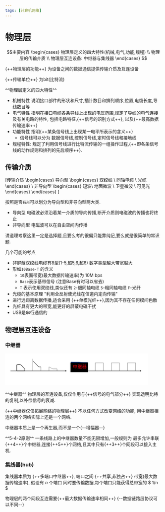 ```yaml
---
tags: [计算机网络]
---
```


# 物理层
$$主要内容
\begin{cases}
    物理层定义的四大特性(机械,电气,功能,规程) \\
    物理层的传输介质 \\
    物理层互连设备: 中继器与集线器
\end{cases}
$$


{++物理层的功能++} 为设备之间的数据通信提供传输介质及互连设备

{++传输单位++} 为bit(比特流)

^^物理层定义的四大特性^^  

- 机械特性 说明接口部件的形状和尺寸,插针数目和排列顺序,位置,电缆长度,导线数目等
- 电气特性 指明在接口电缆各条导线上出现的电压范围,规定了导线的电气连接及有关电路的特性, 包括电路特征,{++信号的识别方式++}, 以及{++最高数据传输速率++}
- 功能特性 指明{++某条信号线上出现某一电平所表示的含义++} 
    - 信号线可以分为 数据信号线,控制信号线,定时信号线和接地线
- 规程特性: 规定了利用信号线进行比特流传输的一组操作过程,{++即各条信号线的动作规则和排列的先后顺序++}.

## 传输介质

\[传输介质
    \begin{cases}
    导向型 \begin{cases}
    双绞线 \\
    同轴电缆 \\
    光缆
    \end{cases} \\
    非导向型 \begin{cases} 
    短波\\
    地面微波 \\
    卫星微波 \\
    可见光
    \end{cases}
    \end{cases}
\]

按照是否`有形`可以划分为导向型和非导向型两大类. 

- 导向型 电磁波必须沿着某一介质的导向传播,断开介质则电磁波的传播也将终止
- 非导向型 电磁波可以在自由空间内传播 

讲道理考察这里一定是选择题,且要么考的很偏只能靠纯记,要么就是很简单的常识题. 

几个可能的考点 

- 非屏蔽双绞线电缆有8型(1-5,超5,6,超6) 数字类型越大带宽越大
- 形如`10Base-T` 的含义 
    - `10`表面带宽(最大数据传输速率)为 10M bps
    - `Base`表示基带信号 (注意Base有时可以省去)
    - `T` 表示使用双绞线,类似还有 `2`-细同轴电缆 `5`-粗同轴电缆 `F`-光纤
- 光缆的基本原理 "利用全反射使光线在信道内定向传输"
- 进行远距离数据传播,适合采用 {++单模光纤++},因为其不存在任何模间色散
- 光纤具有更大的带宽,能更好的屏蔽电磁干扰
- USB是串行通信的

## 物理层互连设备

### 中继器

![alt text](./images/中继器.png)

^^中继器^^ 物理层的互连设备,仅仅作用与{++信号的电气部分++} 实现透明比特的复制,以补偿信号的衰减.

{++中继器仅仅拓展网络的物理层++} 不以任何方式改变网络的功能, 用中继器相连的两个网络实际上还是一个网络.

中继器本质上是一个再生器,而不是一个{--增幅器--} 

^^5-4-2原则^^ 一条线路上的中继器数量不能无限增加,一般规则为 最多允许串联{++4++}个中继器,连接{++5++}个网络,且其中只有{++3++}个网段可以接入主机.

### 集线器(hub)

集线器本质为 {++多端口中继器++}, 端口之间 {++共享,非独占++} 带宽(最大数据传输速率), 假设有 $n$ 个端口 同时要传输数据,每个端口只能获得总带宽的 $ 1/n $ 

物理层的两个网段互连需要{++最大数据传输速率相同++} {--数据链路层协议可以不同--}